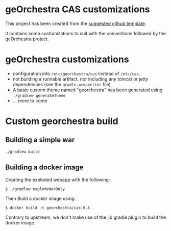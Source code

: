 geOrchestra CAS customizations
===============================

This project has been created from the [suggested github template](https://travis-ci.org/apereo/cas-overlay-template).

It contains some customizations to suit with the conventions followed by the geOrchestra project.

geOrchestra customizations
=============================

* configuration into `/etc/georchestra/cas` instead of `/etc/cas`.
* not building a runnable artifact, nor including any tomcat or jetty dependencies
  (see the `gradle.properties` file)
* A basic custom theme named "georchestra" has been generated using `./gradlew generateTheme`
* ... more to come

Custom georchestra build
===========================

## Building a simple war

```
./gradlew build
```

## Building a docker image

Creating the exploded webapp with the following:

```
$ ./gradlew explodeWarOnly
```

Then Build a docker image using:

```
$ docker build -t georchestra/cas:6.6 .
```

Contrary to upstream, we don't make use of the jib gradle plugin to build the docker image.

